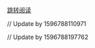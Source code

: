 [跳转阅读](https://github.com/AfterThreeYears/blog/issues/35)

// Update by 1596788110971

// Update by 1596788197762
